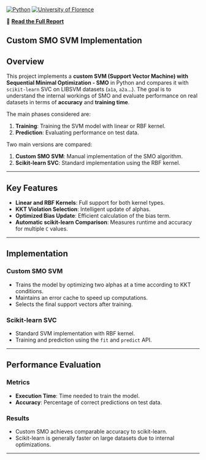 [![Python](https://img.shields.io/badge/Python-3.8%2B-blue?logo=python&logoColor=white)](https://www.python.org/)
[![University of Florence](https://i.imgur.com/1NmBfH0.png)](https://ingegneria.unifi.it)

📄 **[Read the Full Report](https://github.com/mattiamarilli/SVMSMO/blob/main/report/SMO_Report.pdf)**

Custom SMO SVM Implementation
---

## Overview
This project implements a **custom SVM (Support Vector Machine) with Sequential Minimal Optimization - SMO** in Python and compares it with `scikit-learn` SVC on LIBSVM datasets (`a1a`, `a2a`...). The goal is to understand the internal workings of SMO and evaluate performance on real datasets in terms of **accuracy** and **training time**.

The main phases considered are:  
1. **Training**: Training the SVM model with linear or RBF kernel.  
2. **Prediction**: Evaluating performance on test data.  

Two main versions are compared:  
1. **Custom SMO SVM**: Manual implementation of the SMO algorithm.  
2. **Scikit-learn SVC**: Standard implementation using the RBF kernel.

---

## Key Features

- **Linear and RBF Kernels**: Full support for both kernel types.  
- **KKT Violation Selection**: Intelligent update of alphas.  
- **Optimized Bias Update**: Efficient calculation of the bias term.  
- **Automatic scikit-learn Comparison**: Measures runtime and accuracy for multiple `C` values.  

---

## Implementation

### Custom SMO SVM
- Trains the model by optimizing two alphas at a time according to KKT conditions.  
- Maintains an error cache to speed up computations.  
- Selects the final support vectors after training.

### Scikit-learn SVC
- Standard SVM implementation with RBF kernel.  
- Training and prediction using the `fit` and `predict` API.

---

## Performance Evaluation

### Metrics
- **Execution Time**: Time needed to train the model.  
- **Accuracy**: Percentage of correct predictions on test data.

### Results
- Custom SMO achieves comparable accuracy to scikit-learn.  
- Scikit-learn is generally faster on large datasets due to internal optimizations.

---

